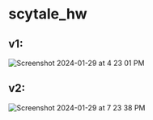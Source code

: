 # scytale_hw
## v1:
![Screenshot 2024-01-29 at 4 23 01 PM](https://github.com/Henadek/scytale_hw/assets/25265557/51f21aa8-9de5-43fb-9aa7-e95ae63086e7)

## v2:
![Screenshot 2024-01-29 at 7 23 38 PM](https://github.com/Henadek/scytale_hw/assets/25265557/8e9913f3-7022-40f5-832f-3bc886f2ed03)
